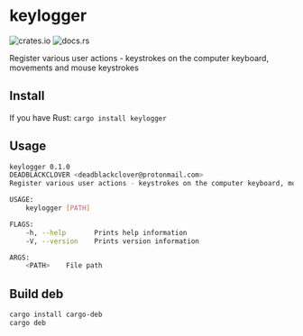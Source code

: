 # keylogger

![crates.io](https://img.shields.io/crates/v/keylogger.svg)
![docs.rs](https://docs.rs/keylogger/badge.svg)

Register various user actions - keystrokes on the computer keyboard, movements and mouse keystrokes

## Install

If you have Rust: `cargo install keylogger`

## Usage

```bash
keylogger 0.1.0
DEADBLACKCLOVER <deadblackclover@protonmail.com>
Register various user actions - keystrokes on the computer keyboard, movements and mouse keystrokes

USAGE:
    keylogger [PATH]

FLAGS:
    -h, --help       Prints help information
    -V, --version    Prints version information

ARGS:
    <PATH>    File path
```

## Build deb

```sh
cargo install cargo-deb
cargo deb
```
